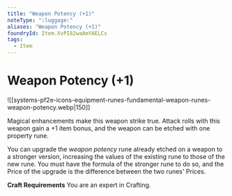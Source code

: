 ```yaml
---
title: "Weapon Potency (+1)"
noteType: ":luggage:"
aliases: "Weapon Potency (+1)"
foundryId: Item.XvPI82waAmYAELCs
tags:
  - Item
---
```


# Weapon Potency (+1)
![[systems-pf2e-icons-equipment-runes-fundamental-weapon-runes-weapon-potency.webp|150]]

Magical enhancements make this weapon strike true. Attack rolls with this weapon gain a +1 item bonus, and the weapon can be etched with one property rune.

You can upgrade the _weapon potency_ rune already etched on a weapon to a stronger version, increasing the values of the existing rune to those of the new rune. You must have the formula of the stronger rune to do so, and the Price of the upgrade is the difference between the two runes' Prices.

**Craft Requirements** You are an expert in Crafting.
